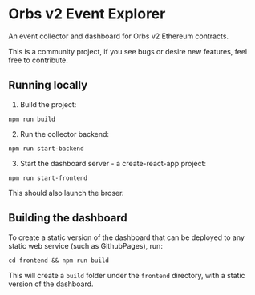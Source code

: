 # Orbs v2 Event Explorer
An event collector and dashboard for Orbs v2 Ethereum contracts.

This is a community project, if you see bugs or desire new features, feel free to contribute.

## Running locally
1. Build the project:

`npm run build`

2. Run the collector backend:

`npm run start-backend`

3. Start the dashboard server - a create-react-app project:

`npm run start-frontend`

This should also launch the broser.

## Building the dashboard
To create a static version of the dashboard that can be deployed to any static web service (such as GithubPages), run:

`cd frontend && npm run build`

This will create a `build` folder under the `frontend` directory, with a static version of the dashboard.
